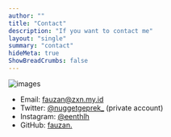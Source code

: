 ```yaml
---
author: ""
title: "Contact"
description: "If you want to contact me"
layout: "single"
summary: "contact"
hideMeta: true
ShowBreadCrumbs: false
---
```


![images](/contact.jpg#center)

- Email: [fauzan@zxn.my.id](mailto:fauzan@zxn.my.id)
- Twitter: [@nuggetgeprek_](https://twitter.com/nuggetgeprek_) (private account)
- Instagram: [@eenthlh](https://instagram.com/eenthlh)
- GitHub: [fauzan.](https://github.com/fzzzn)